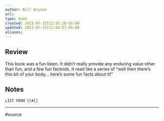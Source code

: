 ```yaml
---
author: Bill Bryson
url: 
type: book
created: 2023-07-31T11:55:28-05:00
updated: 2023-07-31T12:04:57-05:00
aliases:
---
```

## Review
This book was a fun listen. It didn’t really provide any enduring value other than fun, and a few fun factoids. It read like a series of “well then there’s this bit of your body... here’s some fun facts about it!”

## Notes
```dataview
LIST FROM [[#]]
```

---
#source 